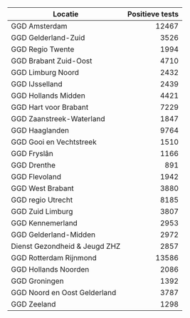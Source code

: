 | Locatie | Positieve tests |
|---------|----------------:|
| GGD Amsterdam                            | 12467 |
| GGD Gelderland-Zuid                      |  3526 |
| GGD Regio Twente                         |  1994 |
| GGD Brabant Zuid-Oost                    |  4710 |
| GGD Limburg Noord                        |  2432 |
| GGD IJsselland                           |  2439 |
| GGD Hollands Midden                      |  4421 |
| GGD Hart voor Brabant                    |  7229 |
| GGD Zaanstreek-Waterland                 |  1847 |
| GGD Haaglanden                           |  9764 |
| GGD Gooi en Vechtstreek                  |  1510 |
| GGD Fryslân                              |  1166 |
| GGD Drenthe                              |   891 |
| GGD Flevoland                            |  1942 |
| GGD West Brabant                         |  3880 |
| GGD regio Utrecht                        |  8185 |
| GGD Zuid Limburg                         |  3807 |
| GGD Kennemerland                         |  2953 |
| GGD Gelderland-Midden                    |  2972 |
| Dienst Gezondheid & Jeugd ZHZ            |  2857 |
| GGD Rotterdam Rijnmond                   | 13586 |
| GGD Hollands Noorden                     |  2086 |
| GGD Groningen                            |  1392 |
| GGD Noord en Oost Gelderland             |  3787 |
| GGD Zeeland                              |  1298 |
